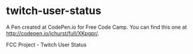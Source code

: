 # twitch-user-status

A Pen created at CodePen.io for Free Code Camp. You can find this one at http://codepen.io/jchurst/full/XKpgpr/.

FCC Project - Twitch User Status
